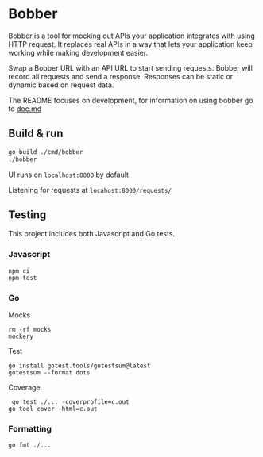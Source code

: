 # Bobber

Bobber is a tool for mocking out APIs your application integrates with using HTTP request. 
It replaces real APIs in a way that lets your application keep working while making development easier.

Swap a Bobber URL with an API URL to start sending requests. Bobber will record all requests and send a response.
Responses can be static or dynamic based on request data.

The README focuses on development, for information on using bobber go to [doc.md](doc.md)

## Build & run

```bash
go build ./cmd/bobber
./bobber
```

UI runs on `localhost:8000` by default

Listening for requests at `locahost:8000/requests/`

## Testing

This project includes both Javascript and Go tests.

### Javascript

```
npm ci
npm test
```

### Go

Mocks

```
rm -rf mocks
mockery
```

Test

```
go install gotest.tools/gotestsum@latest
gotestsum --format dots
```

Coverage

```shell
 go test ./... -coverprofile=c.out
go tool cover -html=c.out
```

### Formatting

```
go fmt ./...
```
